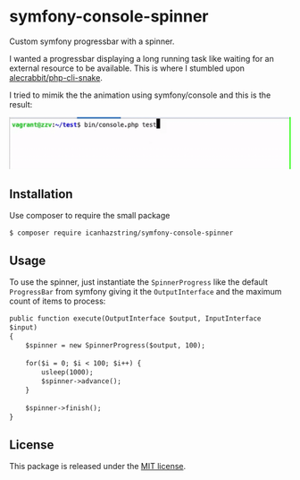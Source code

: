 # symfony-console-spinner
Custom symfony progressbar with a spinner.

I wanted a progressbar displaying a long running task like
waiting for an external resource to be available. This is where I
stumbled upon [alecrabbit/php-cli-snake](https://github.com/alecrabbit/php-cli-snake).

I tried to mimik the the animation using symfony/console and this
is the result:

![](docs/spinnerprogress.gif)

## Installation

Use composer to require the small package

    $ composer require icanhazstring/symfony-console-spinner
    
## Usage

To use the spinner, just instantiate the `SpinnerProgress` like the
default `ProgressBar` from symfony giving it the `OutputInterface` and
the maximum count of items to process:

    public function execute(OutputInterface $output, InputInterface $input)
    {
        $spinner = new SpinnerProgress($output, 100);
        
        for($i = 0; $i < 100; $i++) {
            usleep(1000);
            $spinner->advance();
        }
        
        $spinner->finish();
    } 
    
   
## License

This package is released under the [MIT license](LICENSE).